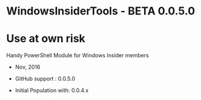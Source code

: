 # WindowsInsiderTools - BETA 0.0.5.0
# Use at own risk
Handy PowerShell Module for Windows Insider members

+ Nov, 2016

+ GitHub support         : 0.0.5.0
+ Initial Population with: 0.0.4.x
